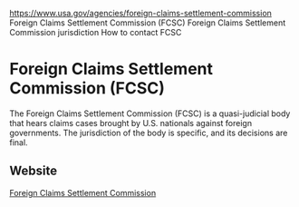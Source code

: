 

https://www.usa.gov/agencies/foreign-claims-settlement-commission
Foreign Claims Settlement Commission (FCSC)
Foreign Claims Settlement Commission jurisdiction
How to contact FCSC

Foreign Claims Settlement Commission
(FCSC)
===========================================

The Foreign Claims Settlement Commission (FCSC) is a quasi-judicial body that hears claims cases brought by U.S. nationals against foreign governments. The jurisdiction of the body is specific, and its decisions are final.

Website
-------

[Foreign Claims Settlement Commission](https://www.justice.gov/fcsc)
